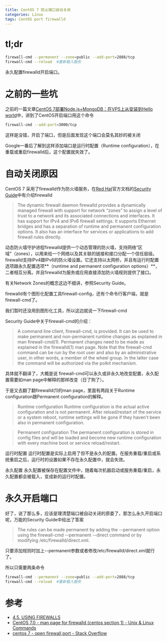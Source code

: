 ```yaml
---
title: CentOS 7 防止端口自动关闭
categories: Linux
tags: CentOS port firewalld
---
```


# tl;dr

```bash
firewall-cmd --permanent --zone=public --add-port=2888/tcp
firewall-cmd --reload  #重新载入服务
```

永久配置firewalld开启端口。

# 之前的一些坑

之前的一篇文章[CentOS 7部署Node.js+MongoDB：在VPS上从安装到Hello world][]中，讲到了CentOS开启端口用这个命令

```bash
firewall-cmd --add-port=3000/tcp
```

这样是没错，开启了端口，但是后面发现这个端口会莫名其妙的被关闭

Google一番后了解到这样添加端口是运行时配置（Runtime configuration），在重载或重启firewalld后，这个配置就失效了。

# 自动关闭原因

CentOS 7 采用了firewalld作为防火墙服务，在[Red Hat][]官方文档的[Security Guide][]中有介绍firewalld

>The dynamic firewall daemon firewalld provides a dynamically managed firewall with support for network “zones” to assign a level of trust to a network and its associated connections and interfaces. It has support for IPv4 and IPv6 firewall settings. It supports Ethernet bridges and has a separation of runtime and permanent configuration options. It also has an interface for services or applications to add firewall rules directly.

动态防火墙守护进程firewalld提供一个动态管理的防火墙，支持网络“区域”（zones），以用来给一个网络以及其关联的链接和接口分配一个信任层级。firewalld支持IPv4跟IPv6的防火墙设置。它还支持以太网桥，并且有运行时配置选项跟永久配置选项**（runtime and permanent configuration options）**，二者相互分离。并且firewalld为服务或应用直接添加防火墙规则提供了接口。

有关Network Zones的概念这边不细讲，参照Security Guide。

firewalld有个图形化配置工具firewall-config，还有个命令行客户端，就是firewall-cmd了。

我们暂时还没用到图形化工具，所以这边就说一下firewall-cmd

Security Guide中关于firewall-cmd的介绍：

>A command line client, firewall-cmd, is provided. It can be used to make permanent and non-permanent runtime changes as explained in man firewall-cmd(1). Permanent changes need to be made as explained in the firewalld(1) man page. Note that the firewall-cmd command can be run by the root user and also by an administrative user, in other words, a member of the wheel group. In the latter case the command will be authorized via the polkit mechanism.

具体就不翻译了，大概是说
firewall-cmd可以永久或非永久地改变配置，永久配置需要如man page中解释的那样改变（日了狗了）。

于是又去翻了翻firewalld(1)的man page，里面有两段关于Runtime configuration跟Permanent configuration的解释。

>Runtime configuration
       Runtime configuration is the actual active configuration and is not permanent. After
       reload/restart of the service or a system reboot, runtime settings will be gone if they
       haven't been also in permanent configuration.

>Permanent configuration
   The permanent configuration is stored in config files and will be loaded and become new
   runtime configuration with every machine boot or service reload/restart.

运行时配置
        运行时配置是实际上启用了但不是永久的配置。在服务重载/重启或系统重启之后，运行时的设置如果不存在永久配置中，就会失效。

永久配置
        永久配置被保存在配置文件中，随着每次机器启动或服务重载/重启，永久配置都会被载入，变成新的运行时配置。

# 永久开启端口

好了，说了那么多，应该是理清楚端口被自动关闭的原委了，那怎么永久开启端口呢，万能的Security Guide中给出了答案

>The rules can be made permanent by adding the --permanent option using the firewall-cmd --permanent --direct command or by modifying /etc/firewalld/direct.xml. 

只要添加规则时加上--permanent参数或者修改/etc/firewalld/direct.xml就行了。

所以只需要两条命令

```bash
firewall-cmd --permanent --zone=public --add-port=2888/tcp
firewall-cmd --reload  #重新载入服务
```

# 参考

* [4.5. USING FIREWALLS][Security Guide]
* [CentOS 7.0 - man page for firewalld (centos section 1) - Unix & Linux Commands][]
* [centos 7 - open firewall port - Stack Overflow][]





[CentOS 7部署Node.js+MongoDB：在VPS上从安装到Hello world]: http://blog.csdn.net/azureternite/article/details/52349326
[Red Hat]: https://www.redhat.com/en
[Security Guide]: https://access.redhat.com/documentation/en-US/Red_Hat_Enterprise_Linux/7/html/Security_Guide/sec-Using_Firewalls.html
[CentOS 7.0 - man page for firewalld (centos section 1) - Unix & Linux Commands]: http://www.unix.com/man-page/centos/1/firewalld/
[centos 7 - open firewall port - Stack Overflow]: http://stackoverflow.com/questions/24729024/centos-7-open-firewall-port
